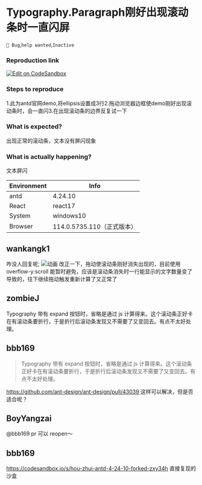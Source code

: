 # Typography.Paragraph刚好出现滚动条时一直闪屏

`🐛 Bug`,`help wanted`,`Inactive`

### Reproduction link

[![Edit on CodeSandbox](https://codesandbox.io/static/img/play-codesandbox.svg)](https://codesandbox.io/s/s7um3s?file=/demo.tsx)

### Steps to reproduce

1.此为antd官网demo,将ellipsis设置成3行2.拖动浏览器边框使demo刚好出现滚动条时，会一直闪3.在出现滚动条的边界反复试一下

### What is expected?

出现正常的滚动条，文本没有屏闪现象

### What is actually happening?

文本屏闪

| Environment | Info                       |
| ----------- | -------------------------- |
| antd        | 4.24.10                    |
| React       | react17                    |
| System      | windows10                  |
| Browser     | 114.0.5735.110（正式版本） |

<!-- generated by ant-design-issue-helper. DO NOT REMOVE -->

## wankangk1

咋没人回复呢;
![动画](https://github.com/ant-design/ant-design/assets/26266264/60f672c0-b1a0-4352-91cc-3d90d66d944c)
改正一下，拖动使滚动条刚好消失出现的，目前使用overflow-y:scroll 能暂时避免，应该是滚动条消失时一行能显示的文字数量变了导致的，往下继续拖动触发重新计算了又正常了

## zombieJ

Typography 带有 expand 按钮时，省略是通过 js 计算得来。这个滚动条正好卡在有滚动条要折行，于是折行后滚动条发现又不需要了又变回去。有点不太好处理。

## bbb169

> Typography 带有 expand 按钮时，省略是通过 js 计算得来。这个滚动条正好卡在有滚动条要折行，于是折行后滚动条发现又不需要了又变回去。有点不太好处理。

https://github.com/ant-design/ant-design/pull/43039
这样可以解决，但是否适合呢？

## BoyYangzai

@bbb169 pr 可以 reopen～

## bbb169

https://codesandbox.io/s/hou-zhui-antd-4-24-10-forked-zxy34h
直接复现的沙盒
